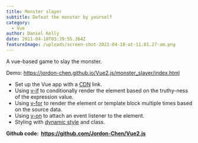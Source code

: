 ```yaml
---
title: Monster slayer
subtitle: Defeat the monster by yourself
category:
  - Vue
author: Daniel Kelly
date: 2021-04-18T03:39:55.364Z
featureImage: /uploads/screen-shot-2021-04-18-at-11.01.27-am.png
---
```

A vue-based game to slay the monster.

Demo: <https://jordon-chen.github.io/Vue2.js/monster_slayer/index.html>

* Set up the Vue app with a [CDN](https://vuejs.org/v2/guide/installation.html#CDN) link.
* Using [v-if](https://vuejs.org/v2/api/#v-if) to conditionally render the element based on the truthy-ness of the expression value. 
* Using [v-for](https://vuejs.org/v2/api/#v-for) to render the element or template block multiple times based on the source data.
* Using [v-on](https://vuejs.org/v2/api/#v-on) to attach an event listener to the element.
* Styling with [dynamic style](https://vuejs.org/v2/guide/class-and-style.html) and class.

**Github code: [](https://github.com/Jordon-Chen/users-list)  <https://github.com/Jordon-Chen/Vue2.js>**